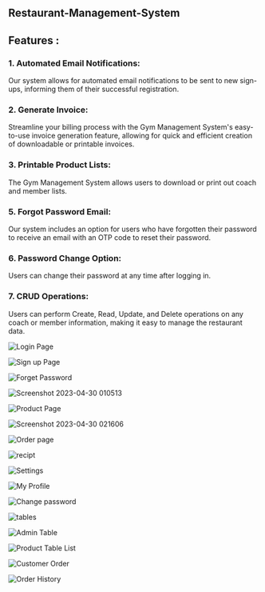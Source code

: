 ## Restaurant-Management-System
## Features :
### 1. Automated Email Notifications: 
Our system allows for automated email notifications to be sent to new sign-ups, informing them of their successful registration.


### 2. Generate Invoice: 
Streamline your billing process with the Gym Management System's easy-to-use invoice generation feature, allowing for quick and efficient creation of downloadable or printable invoices.

### 3. Printable Product Lists: 
The Gym Management System allows users to download or print out coach and member lists.


### 5. Forgot Password Email:
Our system includes an option for users who have forgotten their password to receive an email with an OTP code to reset their password.


### 6. Password Change Option: 
Users can change their password at any time after logging in.


### 7. CRUD Operations: 
Users can perform Create, Read, Update, and Delete operations on any coach or member information, making it easy to manage the restaurant data.

![Login Page](https://user-images.githubusercontent.com/110332302/235323018-c6c5aed7-1cd7-41f9-ae40-9e2c92faa9e6.png)

![Sign up Page](https://user-images.githubusercontent.com/110332302/235323035-692b7a18-ec24-405f-8c6c-0ee956157789.png)

![Forget Password](https://user-images.githubusercontent.com/110332302/235323048-eb2fedb7-9ad4-4232-9a04-a076ecee1a1c.png)

![Screenshot 2023-04-30 010513](https://user-images.githubusercontent.com/110332302/235323057-4991eb05-dbf0-47a3-b87f-fbf28c71582a.png)

![Product Page](https://user-images.githubusercontent.com/110332302/235323065-bbb2bb17-e4e6-487b-8176-f037c6391106.png)

![Screenshot 2023-04-30 021606](https://user-images.githubusercontent.com/110332302/235323091-55b69c67-3222-41bb-81b6-b9d2379830d0.png)

![Order page](https://user-images.githubusercontent.com/110332302/235323108-b2a6b8cb-c7f3-4d18-927b-c6812f941fe8.png)

![recipt](https://user-images.githubusercontent.com/110332302/235323119-16e7f42c-73e4-4b80-b7fe-39936b951d02.png)

![Settings](https://user-images.githubusercontent.com/110332302/235323134-9abea4c8-d341-4d50-b14b-628a361ef4f8.png)


![My Profile](https://user-images.githubusercontent.com/110332302/235323141-3f05171a-f66d-46f9-921b-394f45b8dca8.png)

![Change password](https://user-images.githubusercontent.com/110332302/235323148-495068ab-45e7-41c2-aa6a-e2763806b4f8.png)

![tables](https://user-images.githubusercontent.com/110332302/235323165-3d1536af-50d5-4f94-900d-87cad9b8d1f6.png)


![Admin Table](https://user-images.githubusercontent.com/110332302/235323171-f7c6f1ac-666e-48c3-8f83-6c58dee59860.png)

![Product Table List](https://user-images.githubusercontent.com/110332302/235323179-b4c2bc2a-b0ac-4ef3-918b-6890d2206f19.png)

![Customer Order](https://user-images.githubusercontent.com/110332302/235323185-ca2338df-fd25-43f8-8b45-b16eccd8d172.png)

![Order History](https://user-images.githubusercontent.com/110332302/235323192-74180408-5c9d-4653-9674-279c33c61122.png)











